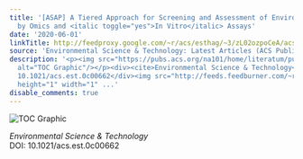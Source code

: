```yaml
---
title: '[ASAP] A Tiered Approach for Screening and Assessment of Environmental Mixtures
  by Omics and <italic toggle="yes">In Vitro</italic> Assays'
date: '2020-06-01'
linkTitle: http://feedproxy.google.com/~r/acs/esthag/~3/zL02ozpoCeA/acs.est.0c00662
source: 'Environmental Science & Technology: Latest Articles (ACS Publications)'
description: '<p><img src="https://pubs.acs.org/na101/home/literatum/publisher/achs/journals/content/esthag/0/esthag.ahead-of-print/acs.est.0c00662/20200601/images/medium/es0c00662_0004.gif"
  alt="TOC Graphic"/></p><div><cite>Environmental Science & Technology</cite></div><div>DOI:
  10.1021/acs.est.0c00662</div><img src="http://feeds.feedburner.com/~r/acs/esthag/~4/zL02ozpoCeA"
  height="1" width="1" ...'
disable_comments: true
---
```

<p><img src="https://pubs.acs.org/na101/home/literatum/publisher/achs/journals/content/esthag/0/esthag.ahead-of-print/acs.est.0c00662/20200601/images/medium/es0c00662_0004.gif" alt="TOC Graphic"/></p><div><cite>Environmental Science & Technology</cite></div><div>DOI: 10.1021/acs.est.0c00662</div><img src="http://feeds.feedburner.com/~r/acs/esthag/~4/zL02ozpoCeA" height="1" width="1" ...